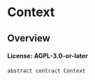 # Context

## Overview

#### License: AGPL-3.0-or-later

```solidity
abstract contract Context
```

